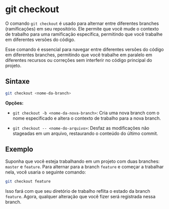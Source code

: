 # git checkout

O comando `git checkout` é usado para alternar entre diferentes branches (ramificações) em seu repositório. Ele permite que você mude o contexto de trabalho para uma ramificação específica, permitindo que você trabalhe em diferentes versões do código.

Esse comando é essencial para navegar entre diferentes versões do código em diferentes branches, permitindo que você trabalhe em paralelo em diferentes recursos ou correções sem interferir no código principal do projeto.

## **Sintaxe**

```bash
git checkout <nome-da-branch>
```

**Opções:**

- `git checkout -b <nome-da-nova-branch>`: Cria uma nova branch com o nome especificado e altera o contexto de trabalho para a nova branch.

- `git checkout -- <nome-do-arquivo>`: Desfaz as modificações não stageadas em um arquivo, restaurando o conteúdo do último commit.

## **Exemplo**

Suponha que você esteja trabalhando em um projeto com duas branches: `master` e `feature`. Para alternar para a branch `feature` e começar a trabalhar nela, você usaria o seguinte comando:

```bash
git checkout feature
```

Isso fará com que seu diretório de trabalho reflita o estado da branch `feature`. Agora, qualquer alteração que você fizer será registrada nessa branch.
